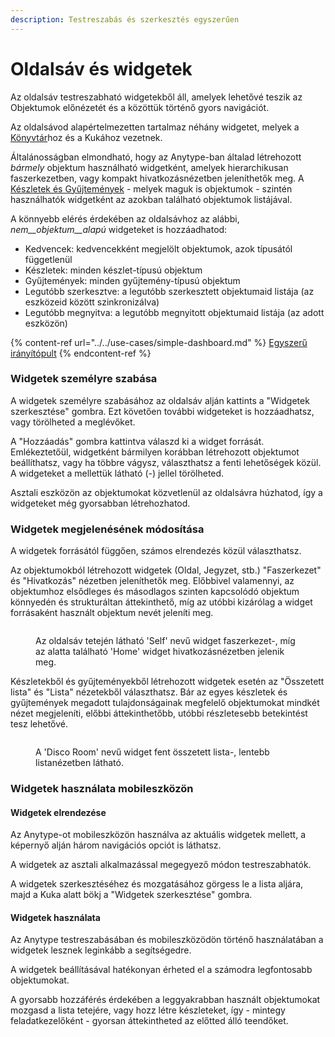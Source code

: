 ```yaml
---
description: Testreszabás és szerkesztés egyszerűen
---
```


# Oldalsáv és widgetek

Az oldalsáv testreszabható widgetekből áll, amelyek lehetővé teszik az Objektumok előnézetét és a közöttük történő gyors navigációt.

Az oldalsávod alapértelmezetten tartalmaz néhány widgetet, melyek a [Könyvtár](../../basics/anytype-library.md)hoz és a Kukához vezetnek.

Általánosságban elmondható, hogy az Anytype-ban általad létrehozott _bármely_ objektum használható widgetként, amelyek hierarchikusan faszerkezetben, vagy kompakt hivatkozásnézetben jeleníthetők meg. A [Készletek és Gyűjtemények](../../basics/sets-and-collections.md) - melyek maguk is objektumok - szintén használhatók widgetként az azokban található objektumok listájával.

A könnyebb elérés érdekében az oldalsávhoz az alábbi, _nem__objektum__alapú_ widgeteket is hozzáadhatod:

* Kedvencek: kedvencekként megjelölt objektumok, azok típusától függetlenül
* Készletek: minden készlet-típusú objektum
* Gyűjtemények: minden gyűjtemény-típusú objektum
* Legutóbb szerkesztve: a legutóbb szerkesztett objektumaid listája (az eszközeid között szinkronizálva)
* Legutóbb megnyitva: a legutóbb megnyitott objektumaid listája (az adott eszközön)

{% content-ref url="../../use-cases/simple-dashboard.md" %}
[Egyszerű irányítópult](../../use-cases/simple-dashboard.md)
{% endcontent-ref %}

### Widgetek személyre szabása

A widgetek személyre szabásához az oldalsáv alján kattints a "Widgetek szerkesztése" gombra. Ezt követően további widgeteket is hozzáadhatsz, vagy törölheted a meglévőket.

A "Hozzáadás" gombra kattintva válaszd ki a widget forrását. Emlékeztetőül, widgetként bármilyen korábban létrehozott objektumot beállíthatsz, vagy ha többre vágysz, választhatsz a fenti lehetőségek közül. A widgeteket a mellettük látható (-) jellel törölheted.

Asztali eszközön az objektumokat közvetlenül az oldalsávra húzhatod, így a widgeteket még gyorsabban létrehozhatod.

### Widgetek megjelenésének módosítása

A widgetek forrásától függően, számos elrendezés közül választhatsz.

Az objektumokból létrehozott widgetek (Oldal, Jegyzet, stb.) "Faszerkezet" és "Hivatkozás" nézetben jeleníthetők meg. Előbbivel valamennyi, az objektumhoz elsődleges és másodlagos szinten kapcsolódó objektum könnyedén és strukturáltan áttekinthető, míg az utóbbi kizárólag a widget forrásaként használt objektum nevét jeleníti meg.

<figure><img src="../../.gitbook/assets/Screenshot 2023-08-18 at 09.01.31.png" alt=""><figcaption><p>Az oldalsáv tetején látható 'Self' nevű widget faszerkezet-, míg az alatta található 'Home' widget hivatkozásnézetben jelenik meg.</p></figcaption></figure>

Készletekből és gyűjteményekből létrehozott widgetek esetén az "Összetett lista" és "Lista" nézetekből választhatsz. Bár az egyes készletek és gyűjtemények megadott tulajdonságainak megfelelő objektumokat mindkét nézet megjeleníti, előbbi áttekinthetőbb, utóbbi részletesebb betekintést tesz lehetővé.

<figure><img src="../../.gitbook/assets/Screenshot 2023-08-18 at 09.08.53 (1).png" alt=""><figcaption><p>A 'Disco Room' nevű widget fent összetett lista-, lentebb listanézetben látható.</p></figcaption></figure>

### Widgetek használata mobileszközön

#### Widgetek elrendezése

Az Anytype-ot mobileszközön használva az aktuális widgetek mellett, a képernyő alján három navigációs opciót is láthatsz.

A widgetek az asztali alkalmazással megegyező módon testreszabhatók.

A widgetek szerkesztéséhez és mozgatásához görgess le a lista aljára, majd a Kuka alatt bökj a "Widgetek szerkesztése" gombra.

#### Widgetek használata

Az Anytype testreszabásában és mobileszközödön történő használatában a widgetek lesznek leginkább a segítségedre.

A widgetek beállításával hatékonyan érheted el a számodra legfontosabb objektumokat.

A gyorsabb hozzáférés érdekében a leggyakrabban használt objektumokat mozgasd a lista tetejére, vagy hozz létre készleteket, így - mintegy feladatkezelőként - gyorsan áttekintheted az előtted álló teendőket.
